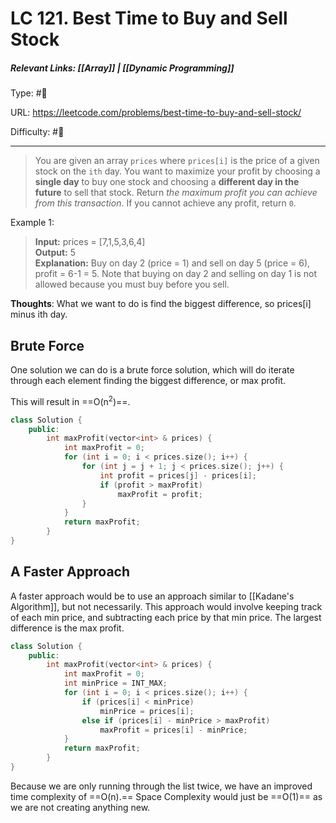 # LC 121. Best Time to Buy and Sell Stock
##### Relevant Links: [[Array]] | [[Dynamic Programming]]
Type: #🔢 

URL: https://leetcode.com/problems/best-time-to-buy-and-sell-stock/

Difficulty: #🔷 

---
> You are given an array `prices` where `prices[i]` is the price of a given stock on the `ith` day. You want to maximize your profit by choosing a **single day** to buy one stock and choosing a **different day in the future** to sell that stock. Return _the maximum profit you can achieve from this transaction_. If you cannot achieve any profit, return `0`.


Example 1: 
>**Input:** prices = [7,1,5,3,6,4] <br>
**Output:** 5 <br>
> **Explanation:** Buy on day 2 (price = 1) and sell on day 5 (price = 6), profit = 6-1 = 5.
Note that buying on day 2 and selling on day 1 is not allowed because you must buy before you sell.

**Thoughts**: What we want to do is find the biggest difference, so prices[i] minus ith day.

## Brute Force
One solution we can do is a brute force solution, which will do iterate through each element finding the biggest difference, or max profit.

This will result in ==O(n<sup>2</sup>)==. 

```C++
class Solution {
	public:
		int maxProfit(vector<int> & prices) {
			int maxProfit = 0;
			for (int i = 0; i < prices.size(); i++) {
				for (int j = j + 1; j < prices.size(); j++) {
					int profit = prices[j] - prices[i];
					if (profit > maxProfit)
						maxProfit = profit;
				}
			}
			return maxProfit;
		}
}
```

## A Faster Approach
A faster approach would be to use an approach similar to [[Kadane's Algorithm]], but not necessarily. This approach would involve keeping track of each min price, and subtracting each price by that min price. The largest difference is the max profit.

```C++
class Solution {
	public:
		int maxProfit(vector<int> & prices) {
			int maxProfit = 0;
			int minPrice = INT_MAX;
			for (int i = 0; i < prices.size(); i++) {
				if (prices[i] < minPrice)
					minPrice = prices[i];
				else if (prices[i] - minPrice > maxProfit)
					maxProfit = prices[i] - minPrice;
			}
			return maxProfit;
		}
}
```

Because we are only running through the list twice, we have an improved time complexity of ==O(n).== Space Complexity would just be ==O(1)== as we are not creating anything new.